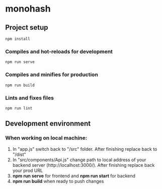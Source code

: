 # monohash

## Project setup
```
npm install
```

### Compiles and hot-reloads for development
```
npm run serve
```

### Compiles and minifies for production
```
npm run build
```

### Lints and fixes files
```
npm run lint
```

## Development environment
### When working on local machine:
1. In "app.js" switch back to "/src" folder. After finishing replace back to "/dist"
2. In "src/components/Api.js" change path to local address of your backend server (http://localhost:3000/). After finishing replace back your prod URL
3. **npm run serve** for frontend and **npm run start** for backend
4. **npm run build** when ready to push changes